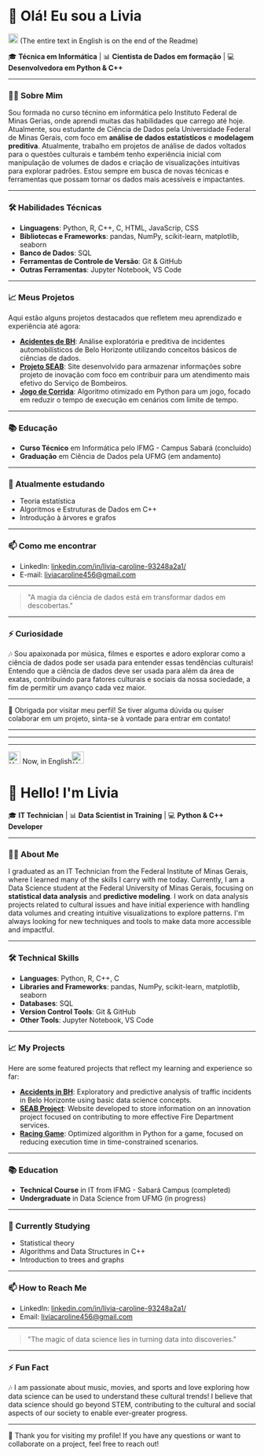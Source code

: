 # 👋 Olá! Eu sou a Livia
<img src="https://upload.wikimedia.org/wikipedia/en/a/a4/Flag_of_the_United_States.svg" alt="United States Flag" width="20" /> (The entire text in English is on the end of the Readme)

🎓 **Técnica em Informática** | 📊 **Cientista de Dados em formação** | 💻 **Desenvolvedora em Python & C++** 

---

### 👩‍💻 Sobre Mim
Sou formada no curso técnino em informática pelo Instituto Federal de Minas Gerias, onde aprendi muitas das habilidades que carrego até hoje. Atualmente, sou estudante de Ciência de Dados pela Universidade Federal de Minas Gerais, com foco em **análise de dados estatísticos** e **modelagem preditiva**. Atualmente, trabalho em projetos de análise de dados voltados para o questões culturais e também tenho experiência inicial com manipulação de volumes de dados e criação de visualizações intuitivas para explorar padrões. Estou sempre em busca de novas técnicas e ferramentas que possam tornar os dados mais acessíveis e impactantes.

---

### 🛠️ Habilidades Técnicas
- **Linguagens**: Python, R, C++, C, HTML, JavaScrip, CSS
- **Bibliotecas e Frameworks**: pandas, NumPy, scikit-learn, matplotlib, seaborn
- **Banco de Dados**: SQL
- **Ferramentas de Controle de Versão**: Git & GitHub
- **Outras Ferramentas**: Jupyter Notebook, VS Code

---

### 📈 Meus Projetos
Aqui estão alguns projetos destacados que refletem meu aprendizado e experiência até agora:

- [**Acidentes de BH**](https://github.com/Livia-CRPereira/analise-acidentes): Análise exploratória e preditiva de incidentes automobilísticos de Belo Horizonte utilizando conceitos básicos de ciências de dados.
- [**Projeto SEAB**](https://github.com/Livia-CRPereira/SEAB): Site desenvolvido para armazenar informações sobre projeto de inovação com foco em contribuir para um atendimento mais efetivo do Serviço de Bombeiros.
- [**Jogo de Corrida**](https://github.com/Livia-CRPereira/Candy-Rush): Algoritmo otimizado em Python para um jogo, focado em reduzir o tempo de execução em cenários com limite de tempo.

---

### 📚 Educação
- **Curso Técnico** em Informática pelo IFMG - Campus Sabará (concluído)
- **Graduação** em Ciência de Dados pela UFMG (em andamento)

---

### 🌱 Atualmente estudando
- Teoria estatística
- Algoritmos e Estruturas de Dados em C++
- Introdução à árvores e grafos

---

### 📫 Como me encontrar
- LinkedIn: [linkedin.com/in/lívia-caroline-93248a2a1/](https://www.linkedin.com/in/lívia-caroline-93248a2a1/)
- E-mail: liviacaroline456@gmail.com

---

> "A magia da ciência de dados está em transformar dados em descobertas."

---

### ⚡ Curiosidade
🎶 Sou apaixonada por música, filmes e esportes e adoro explorar como a ciência de dados pode ser usada para entender essas tendências culturais! Entendo que a ciência de dados deve ser usada para além da área de exatas, contribuindo para fatores culturais e sociais da nossa sociedade, a fim de permitir um avanço cada vez maior. 

---

👀 Obrigada por visitar meu perfil! Se tiver alguma dúvida ou quiser colaborar em um projeto, sinta-se à vontade para entrar em contato!



---
---
---

<img src="https://upload.wikimedia.org/wikipedia/en/a/a4/Flag_of_the_United_States.svg" alt="United States Flag" width="25" /> Now, in English<img src="https://upload.wikimedia.org/wikipedia/en/a/a4/Flag_of_the_United_States.svg" alt="United States Flag" width="25" />
# 👋 Hello! I'm Livia

🎓 **IT Technician** | 📊 **Data Scientist in Training** | 💻 **Python & C++ Developer** 

---

### 👩‍💻 About Me
I graduated as an IT Technician from the Federal Institute of Minas Gerais, where I learned many of the skills I carry with me today. Currently, I am a Data Science student at the Federal University of Minas Gerais, focusing on **statistical data analysis** and **predictive modeling**. I work on data analysis projects related to cultural issues and have initial experience with handling data volumes and creating intuitive visualizations to explore patterns. I'm always looking for new techniques and tools to make data more accessible and impactful.

---

### 🛠️ Technical Skills
- **Languages**: Python, R, C++, C
- **Libraries and Frameworks**: pandas, NumPy, scikit-learn, matplotlib, seaborn
- **Databases**: SQL
- **Version Control Tools**: Git & GitHub
- **Other Tools**: Jupyter Notebook, VS Code

---

### 📈 My Projects
Here are some featured projects that reflect my learning and experience so far:

- [**Accidents in BH**](https://github.com/Livia-CRPereira/analise-acidentes): Exploratory and predictive analysis of traffic incidents in Belo Horizonte using basic data science concepts.
- [**SEAB Project**](https://github.com/Livia-CRPereira/SEAB): Website developed to store information on an innovation project focused on contributing to more effective Fire Department services.
- [**Racing Game**](https://github.com/Livia-CRPereira/Candy-Rush): Optimized algorithm in Python for a game, focused on reducing execution time in time-constrained scenarios.

---

### 📚 Education
- **Technical Course** in IT from IFMG - Sabará Campus (completed)
- **Undergraduate** in Data Science from UFMG (in progress)

---

### 🌱 Currently Studying
- Statistical theory
- Algorithms and Data Structures in C++
- Introduction to trees and graphs

---

### 📫 How to Reach Me
- LinkedIn: [linkedin.com/in/lívia-caroline-93248a2a1/](https://www.linkedin.com/in/lívia-caroline-93248a2a1/)
- Email: liviacaroline456@gmail.com

---

> "The magic of data science lies in turning data into discoveries."

---

### ⚡ Fun Fact
🎶 I am passionate about music, movies, and sports and love exploring how data science can be used to understand these cultural trends! I believe that data science should go beyond STEM, contributing to the cultural and social aspects of our society to enable ever-greater progress.

---

👀 Thank you for visiting my profile! If you have any questions or want to collaborate on a project, feel free to reach out!


